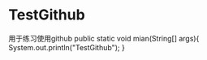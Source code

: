 # TestGithub
用于练习使用github
public static void mian(String[] args){
  System.out.println("TestGithub");
}
